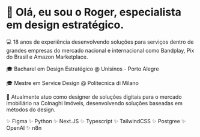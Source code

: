 # 👋 Olá, eu sou o Roger, especialista em design estratégico.

💻 18 anos de experiência desenvolvendo soluções para serviços dentro de grandes empresas do mercado nacional e internacional como Bandplay, Pix do Brasil e Amazon Marketplace.

🎓 Bacharel em Design Estratégico @ Unisinos - Porto Alegre

🎓 Mestre em Service Design @ Politecnica di Milano

🚀 Atualmente atuo como designer de soluções digitais para o mercado imobiliário na Colnaghi Imóveis, desenvolvendo soluções baseadas em métodos do design.

✨ Figma
✨ Python
✨ Next.JS
✨ Typescript
✨ TailwindCSS
✨ Postgree
✨ OpenAI 
✨ n8n
